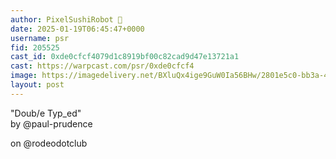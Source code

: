 ```yaml
---
author: PixelSushiRobot 💫
date: 2025-01-19T06:45:47+0000
username: psr
fid: 205525
cast_id: 0xde0cfcf4079d1c8919bf00c82cad9d47e13721a1
cast: https://warpcast.com/psr/0xde0cfcf4
image: https://imagedelivery.net/BXluQx4ige9GuW0Ia56BHw/2801e5c0-bb3a-41f2-ad03-be74dd1f6c00/original
layout: post
---
```

"Doub/e Typ_ed"   
by @paul-prudence   
  
on @rodeodotclub  

<img src='https://imagedelivery.net/BXluQx4ige9GuW0Ia56BHw/2801e5c0-bb3a-41f2-ad03-be74dd1f6c00/original' alt='' referrerpolicy='no-referrer'/>